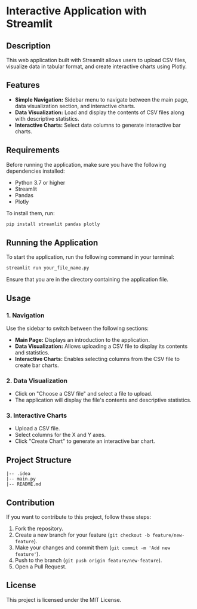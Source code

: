 # Interactive Application with Streamlit

## Description
This web application built with Streamlit allows users to upload CSV files, visualize data in tabular format, and create interactive charts using Plotly.

## Features
- **Simple Navigation:** Sidebar menu to navigate between the main page, data visualization section, and interactive charts.
- **Data Visualization:** Load and display the contents of CSV files along with descriptive statistics.
- **Interactive Charts:** Select data columns to generate interactive bar charts.

## Requirements

Before running the application, make sure you have the following dependencies installed:

- Python 3.7 or higher
- Streamlit
- Pandas
- Plotly

To install them, run:

```bash
pip install streamlit pandas plotly
```

## Running the Application
To start the application, run the following command in your terminal:

```bash
streamlit run your_file_name.py
```

Ensure that you are in the directory containing the application file.

## Usage

### 1. Navigation
Use the sidebar to switch between the following sections:

- **Main Page:** Displays an introduction to the application.
- **Data Visualization:** Allows uploading a CSV file to display its contents and statistics.
- **Interactive Charts:** Enables selecting columns from the CSV file to create bar charts.

### 2. Data Visualization
- Click on "Choose a CSV file" and select a file to upload.
- The application will display the file's contents and descriptive statistics.

### 3. Interactive Charts
- Upload a CSV file.
- Select columns for the X and Y axes.
- Click "Create Chart" to generate an interactive bar chart.

## Project Structure

```
|-- .idea
|-- main.py
|-- README.md
```

## Contribution
If you want to contribute to this project, follow these steps:
1. Fork the repository.
2. Create a new branch for your feature (`git checkout -b feature/new-feature`).
3. Make your changes and commit them (`git commit -m 'Add new feature'`).
4. Push to the branch (`git push origin feature/new-feature`).
5. Open a Pull Request.

## License
This project is licensed under the MIT License.



